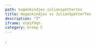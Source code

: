 ```yaml
---
path: hagenkindjes-julianspettertex
title: Hagenkindjes vs JulianSpetterTex
description: "7"
iframe: olmiF9qh
category: Groep C
---
```

.